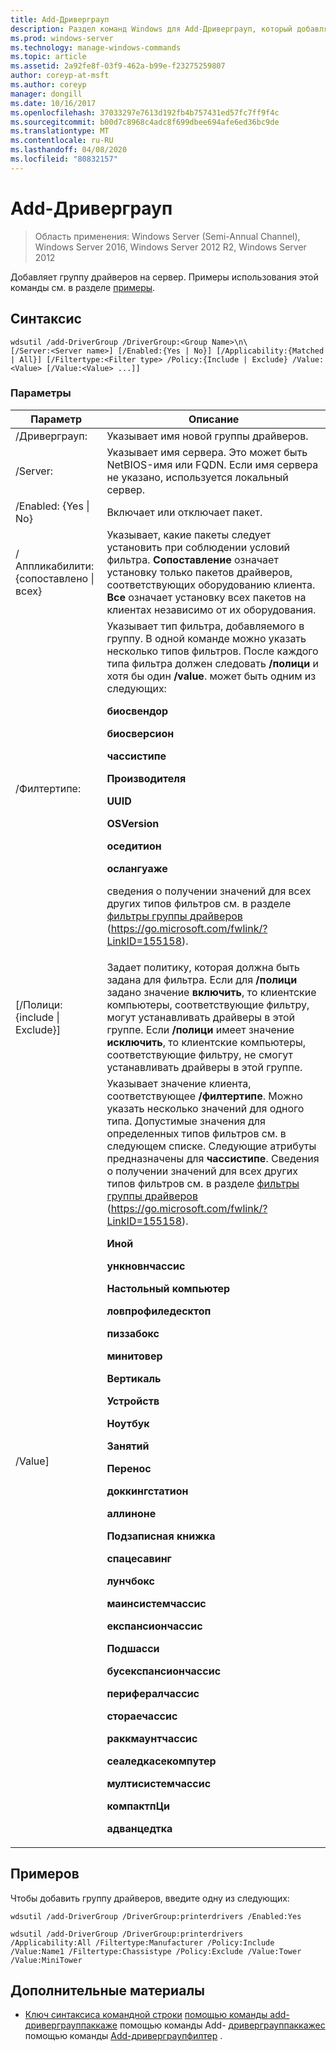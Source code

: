 ```yaml
---
title: Add-Дриверграуп
description: Раздел команд Windows для Add-Дриверграуп, который добавляет группу драйверов на сервер.
ms.prod: windows-server
ms.technology: manage-windows-commands
ms.topic: article
ms.assetid: 2a92fe8f-03f9-462a-b99e-f23275259807
author: coreyp-at-msft
ms.author: coreyp
manager: dongill
ms.date: 10/16/2017
ms.openlocfilehash: 37033297e7613d192fb4b757431ed57fc7ff9f4c
ms.sourcegitcommit: b00d7c8968c4adc8f699dbee694afe6ed36bc9de
ms.translationtype: MT
ms.contentlocale: ru-RU
ms.lasthandoff: 04/08/2020
ms.locfileid: "80832157"
---
```

# <a name="add-drivergroup"></a>Add-Дриверграуп

>Область применения: Windows Server (Semi-Annual Channel), Windows Server 2016, Windows Server 2012 R2, Windows Server 2012

Добавляет группу драйверов на сервер. Примеры использования этой команды см. в разделе [примеры](#BKMK_examples).

## <a name="syntax"></a>Синтаксис
```
wdsutil /add-DriverGroup /DriverGroup:<Group Name>\n\
[/Server:<Server name>] [/Enabled:{Yes | No}] [/Applicability:{Matched | All}] [/Filtertype:<Filter type> /Policy:{Include | Exclude} /Value:<Value> [/Value:<Value> ...]]
```
### <a name="parameters"></a>Параметры

|              Параметр              |                                                                                                                                                                                                                                                                                                                                                                                                                                                                                                                                                                                                     Описание                                                                                                                                                                                                                                                                                                                                                                                                                                                                                                                                                                                                      |
|-------------------------------------|----------------------------------------------------------------------------------------------------------------------------------------------------------------------------------------------------------------------------------------------------------------------------------------------------------------------------------------------------------------------------------------------------------------------------------------------------------------------------------------------------------------------------------------------------------------------------------------------------------------------------------------------------------------------------------------------------------------------------------------------------------------------------------------------------------------------------------------------------------------------------------------------------------------------------------------------------------------------------------------------------------------------------------------------------------------------------------------------------------------------------------------------------------------------------------------------------------------------|
|      /Дриверграуп:<Group Name>      |                                                                                                                                                                                                                                                                                                                                                                                                                                                                                                                                                                                     Указывает имя новой группы драйверов.                                                                                                                                                                                                                                                                                                                                                                                                                                                                                                                                                                                      |
|        /Server:<Server name>        |                                                                                                                                                                                                                                                                                                                                                                                                                                                                                                                                        Указывает имя сервера. Это может быть NetBIOS-имя или FQDN. Если имя сервера не указано, используется локальный сервер.                                                                                                                                                                                                                                                                                                                                                                                                                                                                                                                                         |
|      /Enabled: {Yes &#124; No}       |                                                                                                                                                                                                                                                                                                                                                                                                                                                                                                                                                                                           Включает или отключает пакет.                                                                                                                                                                                                                                                                                                                                                                                                                                                                                                                                                                                           |
| /Аппликабилити: {сопоставлено &#124; всех} |                                                                                                                                                                                                                                                                                                                                                                                                                                                                                        Указывает, какие пакеты следует установить при соблюдении условий фильтра. **Сопоставление** означает установку только пакетов драйверов, соответствующих оборудованию клиента. **Все** означает установку всех пакетов на клиентах независимо от их оборудования.                                                                                                                                                                                                                                                                                                                                                                                                                                                                                        |
|      /Филтертипе:<Filtertype>       |                                                                                                                                                                                                                                                                          Указывает тип фильтра, добавляемого в группу. В одной команде можно указать несколько типов фильтров. После каждого типа фильтра должен следовать **/полици** и хотя бы один **/value**. <Filtertype> может быть одним из следующих:<p>**биосвендор**<p>**биосверсион**<p>**чассистипе**<p>**Производителя**<p>**UUID**<p>**OSVersion**<p>**оседитион**<p>**ослангуаже**<p>сведения о получении значений для всех других типов фильтров см. в разделе [фильтры группы драйверов](https://go.microsoft.com/fwlink/?LinkID=155158) (<https://go.microsoft.com/fwlink/?LinkID=155158>).                                                                                                                                                                                                                                                                           |
| [/Полици: {include &#124; Exclude}]  |                                                                                                                                                                                                                                                                                                                                                                                                                                                 Задает политику, которая должна быть задана для фильтра. Если для **/полици** задано значение **включить**, то клиентские компьютеры, соответствующие фильтру, могут устанавливать драйверы в этой группе. Если **/полици** имеет значение **исключить**, то клиентские компьютеры, соответствующие фильтру, не смогут устанавливать драйверы в этой группе.                                                                                                                                                                                                                                                                                                                                                                                                                                                 |
|          /Value<Value>]           | Указывает значение клиента, соответствующее **/филтертипе**. Можно указать несколько значений для одного типа. Допустимые значения для определенных типов фильтров см. в следующем списке. Следующие атрибуты предназначены для **чассистипе**. Сведения о получении значений для всех других типов фильтров см. в разделе [фильтры группы драйверов](https://go.microsoft.com/fwlink/?LinkID=155158) (<https://go.microsoft.com/fwlink/?LinkID=155158>).<p>**Иной**<p>**ункновнчассис**<p>**Настольный компьютер**<p>**ловпрофиледесктоп**<p>**пиззабокс**<p>**минитовер**<p>**Вертикаль**<p>**Устройств**<p>**Ноутбук**<p>**Занятий**<p>**Перенос**<p>**доккингстатион**<p>**аллиноне**<p>**Подзаписная книжка**<p>**спацесавинг**<p>**лунчбокс**<p>**маинсистемчассис**<p>**експансиончассис**<p>**Подшасси**<p>**бусекспансиончассис**<p>**перифералчассис**<p>**стораечассис**<p>**раккмаунтчассис**<p>**сеаледкасекомпутер**<p>**мултисистемчассис**<p>**компактпЦи**<p>**адванцедтка** |

## <a name="examples"></a><a name=BKMK_examples></a>Примеров
Чтобы добавить группу драйверов, введите одну из следующих:
```
wdsutil /add-DriverGroup /DriverGroup:printerdrivers /Enabled:Yes
```
```
wdsutil /add-DriverGroup /DriverGroup:printerdrivers /Applicability:All /Filtertype:Manufacturer /Policy:Include /Value:Name1 /Filtertype:Chassistype /Policy:Exclude /Value:Tower /Value:MiniTower
```
## <a name="additional-references"></a>Дополнительные материалы
- [Ключ синтаксиса командной строки](command-line-syntax-key.md)
[помощью команды add-дриверграуппаккаже](using-the-add-drivergrouppackage-command.md)
помощью команды Add- [дриверграуппаккажес](using-the-add-drivergrouppackages-command.md)
помощью команды [Add-дриверграупфилтер](using-the-add-drivergroupfilter-command.md) .
